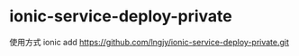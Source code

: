 
# ionic-service-deploy-private

使用方式
ionic add https://github.com/lngjy/ionic-service-deploy-private.git

